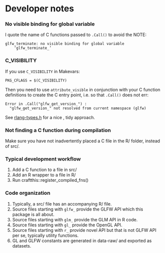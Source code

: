 # Developer notes

### No visible binding for global variable

I quote the name of C functions passed to `.Call()` to avoid the NOTE:

    glfw_terminate: no visible binding for global variable
        ‘glfw_terminate_’

### C_VISIBILITY

If you use `C_VISIBILITY` in Makevars:

    PKG_CFLAGS = $(C_VISIBILITY)

Then you need to use `attribute_visible` in conjunction with your C function definitions to create the C entry point, i.e. so that `.Call()` does not err:

    Error in .Call("glfw_get_version_") : 
      "glfw_get_version_" not resolved from current namespace (glfw)

See [rlang-types.h](https://github.com/r-lib/rlang/blob/main/src/rlang/rlang-types.h) for a nice , tidy approach.

### Not finding a C function during compilation

Make sure you have not inadvertently placed a C file in the R/ folder, instead of src/.

### Typical development workflow

1. Add a C function to a file in src/
2. Add an R wrapper to a file in R/
3. Run craftthis::register_compiled_fns()

### Code organization

1. Typically, a src/ file has an accompanying R/ file.
2. Source files starting with `glfw_` provide the GLFW API which this package is all about.
3. Source files starting with `glm_` provide the GLM API in R code.
4. Source files starting with `gl_` provide the OpenGL API.
5. Source files starting with `r_` provide novel API but that is not GLFW API per se, typically utility functions.
6. GL and GLFW constants are generated in data-raw/ and exported as datasets.
